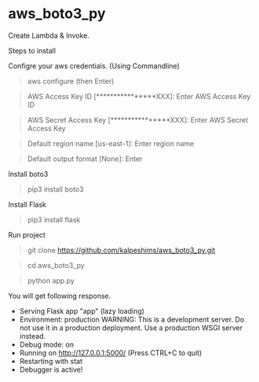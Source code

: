 # aws_boto3_py

Create Lambda & Invoke.

Steps to install

Configre your aws credentials. (Using Commandline)
> aws configure  (then Enter)

> AWS Access Key ID [****************XXX]: Enter AWS Access Key ID

> AWS Secret Access Key [****************XXX]: Enter AWS Secret Access Key

> Default region name [us-east-1]: Enter region name

> Default output format [None]: Enter


Install boto3
> pip3 install boto3

Install Flask
> pip3 install flask

Run project

> git clone https://github.com/kalpeshims/aws_boto3_py.git

> cd aws_boto3_py

> python app.py


You will get following response.

 * Serving Flask app "app" (lazy loading)
 * Environment: production
   WARNING: This is a development server. Do not use it in a production deployment.
   Use a production WSGI server instead.
 * Debug mode: on
 * Running on http://127.0.0.1:5000/ (Press CTRL+C to quit)
 * Restarting with stat
 * Debugger is active!

